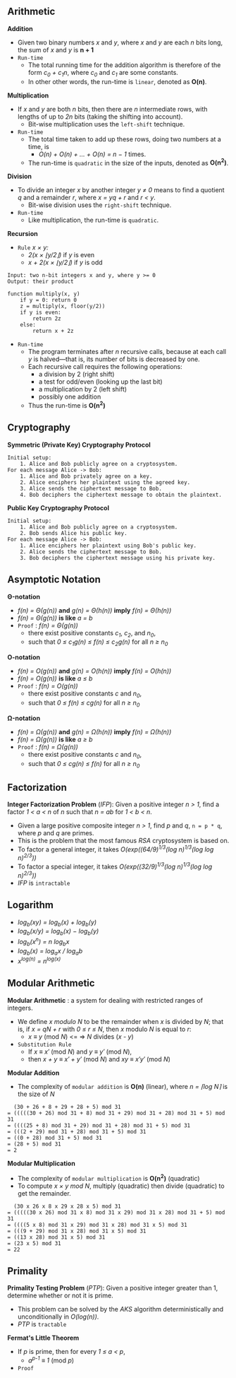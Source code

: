 ## Arithmetic

__Addition__

* Given two binary numbers _x_ and _y_, where _x_ and _y_ are each _n_ bits long, the sum of _x_ and _y_ is __n &plus; 1__
* `Run-time`
	* The total running time for the addition algorithm is therefore of the form _c<sub>0</sub> &plus; c<sub>1</sub>n_, where _c<sub>0</sub>_ and _c<sub>1</sub>_ are some constants.
	* In other other words, the run-time is `linear`, denoted as __O(n)__. 
 
__Multiplication__

* If _x_ and _y_ are both _n_ bits, then there are _n_ intermediate rows, with lengths of up to _2n_ bits (taking the shifting into account).
	* Bit-wise multiplication uses the `left-shift` technique.
* `Run-time`
	* The total time taken to add up these rows, doing two numbers at a time, is
		* _O(n) &plus; O(n) &plus; ... &plus; O(n) = n &minus; 1_ times.
	* The run-time is `quadratic` in the size of the inputs, denoted as __O(n<sup>2</sup>)__.
 
__Division__

* To divide an integer _x_ by another integer _y &#8800; 0_ means to find a quotient _q_ and a remainder _r_, where _x = yq &plus; r_ and _r &lt; y_.
	* Bit-wise division uses the `right-shift` technique.
* `Run-time`
	* Like multiplication, the run-time is `quadratic`. 

__Recursion__

* `Rule` _x &times; y:_
	* _2(x &times; &lfloor;y/2&rfloor;)_ if _y_ is even
	* _x &plus; 2(x &times; &lfloor;y/2&rfloor;)_ if _y_ is odd

~~~
Input: two n-bit integers x and y, where y >= 0
Output: their product

function multiply(x, y)
	if y = 0: return 0
	z = multiply(x, floor(y/2))
	if y is even:
		return 2z
	else:
		return x + 2z
~~~

* `Run-time`
	* The program terminates after _n_ recursive calls, because at each call _y_ is halved&mdash;that is, its number of bits is decreased by one.
	* Each recursive call requires the following operations:
		* a division by 2 (right shift)
		* a test for odd/even (looking up the last bit)
		* a multiplication by 2 (left shift)
		* possibly one addition
	* Thus the run-time is __O(n<sup>2</sup>)__

## Cryptography

__Symmetric (Private Key) Cryptography Protocol__

~~~
Initial setup:
	1. Alice and Bob publicly agree on a cryptosystem.
For each message Alice -> Bob:
	1. Alice and Bob privately agree on a key.
	2. Alice enciphers her plaintext using the agreed key.
	3. Alice sends the ciphertext message to Bob.
	4. Bob deciphers the ciphertext message to obtain the plaintext.
~~~

__Public Key Cryptography Protocol__

~~~
Initial setup:
	1. Alice and Bob publicly agree on a cryptosystem.
	2. Bob sends Alice his public key.
For each message Alice -> Bob:
	1. Alice enciphers her plaintext using Bob's public key.
	2. Alice sends the ciphertext message to Bob.
	3. Bob deciphers the ciphertext message using his private key.
~~~

## Asymptotic Notation

__&Theta;-notation__

* _f(n) = &Theta;(g(n))_ __and__ _g(n) = &Theta;(h(n))_ __imply__ _f(n) = &Theta;(h(n))_
* _f(n) = &Theta;(g(n))_ __is like__ _a = b_
* `Proof` : _f(n) = &Theta;(g(n))_
	* there exist positive constants _c<sub>1</sub>_, _c<sub>2</sub>_, and _n<sub>0</sub>_, 
	* such that _0 &le; c<sub>1</sub>g(n) &le; f(n) &le; c<sub>2</sub>g(n)_ for all _n &ge; n<sub>0</sub>_ 
 

__O-notation__

* _f(n) = O(g(n))_ __and__ _g(n) = O(h(n))_ __imply__ _f(n) = O(h(n))_
* _f(n) = O(g(n))_ __is like__ _a &le; b_
* `Proof` : _f(n) = O(g(n))_
	* there exist positive constants _c_ and _n<sub>0</sub>_, 
	* such that _0 &le; f(n) &le; cg(n)_ for all _n &ge; n<sub>0</sub>_ 
 

__&Omega;-notation__

* _f(n) = &Omega;(g(n))_ __and__ _g(n) = &Omega;(h(n))_ __imply__ _f(n) = &Omega;(h(n))_
* _f(n) = &Omega;(g(n))_ __is like__ _a &ge; b_
* `Proof` : _f(n) = &Omega;(g(n))_
	* there exist positive constants _c_ and _n<sub>0</sub>_, 
	* such that _0 &le; cg(n) &le; f(n)_ for all _n &ge; n<sub>0</sub>_ 
 

## Factorization

__Integer Factorization Problem__ (_IFP_): Given a positive integer _n &gt; 1_, find a factor _1 &lt; a &lt; n_ of _n_ such that _n = ab_ for _1 &lt; b &lt; n_.

*	Given a large positive composite integer _n &gt; 1_, find _p_ and _q_, `n = p * q`, where _p_ and _q_ are primes.
*	This is the problem that the most famous _RSA_ cryptosystem is based on.
*	To factor a general integer, it takes _O(exp((64/9)<sup>1/3</sup>(log n)<sup>1/3</sup>(log log n)<sup>2/3</sup>))_
*	To factor a special integer, it takes _O(exp((32/9)<sup>1/3</sup>(log n)<sup>1/3</sup>(log log n)<sup>2/3</sup>))_
*	_IFP_ is `intractable`

## Logarithm

* _log<sub>b</sub>(xy) = log<sub>b</sub>(x) &plus; log<sub>b</sub>(y)_
* _log<sub>b</sub>(x/y) = log<sub>b</sub>(x) &minus; log<sub>b</sub>(y)_
* _log<sub>b</sub>(x<sup>n</sup>) = n log<sub>b</sub>x_
* _log<sub>b</sub>(x) = log<sub>a</sub>x / log<sub>a</sub>b_
* _x<sup>log(n)</sup> = n<sup>log(x)</sup>_

## Modular Arithmetic

__Modular Arithmetic__ : a system for dealing with restricted ranges of integers.

* We define _x modulo N_ to be the remainder when _x_ is divided by _N_; that is, if _x = qN + r_ with _0 &le; r &le; N_, then _x_ modulo _N_ is equal to _r_:
	* _x &equiv; y_ (mod _N_) <= => _N_ divides (_x - y_) 
* `Substitution Rule` 
	* If _x &equiv; x&prime;_ (mod _N_) and _y &equiv; y&prime;_ (mod _N_),
	* then _x &plus; y &equiv; x&prime; + y&prime;_ (mod _N_) and _xy &equiv; x&prime;y&prime;_ (mod _N_) 
 

__Modular Addition__

* The complexity of `modular addition` is __O(n)__ (linear), where _n = &lceil;log N&rceil;_ is the size of _N_

~~~
  (30 + 26 + 8 + 29 + 28 + 5) mod 31
= (((((30 + 26) mod 31 + 8) mod 31 + 29) mod 31 + 28) mod 31 + 5) mod 31
= ((((25 + 8) mod 31 + 29) mod 31 + 28) mod 31 + 5) mod 31
= (((2 + 29) mod 31 + 28) mod 31 + 5) mod 31
= ((0 + 28) mod 31 + 5) mod 31
= (28 + 5) mod 31
= 2
~~~

__Modular Multiplication__

* The complexity of `modular multiplication` is __O(n<sup>2</sup>)__ (quadratic)
* To compute _x &times; y mod N_, multiply (quadratic) then divide (quadratic) to get the remainder. 
 
~~~
  (30 x 26 x 8 x 29 x 28 x 5) mod 31
= (((((30 x 26) mod 31 x 8) mod 31 x 29) mod 31 x 28) mod 31 + 5) mod 31
= ((((5 x 8) mod 31 x 29) mod 31 x 28) mod 31 x 5) mod 31
= (((9 + 29) mod 31 x 28) mod 31 x 5) mod 31
= ((13 x 28) mod 31 x 5) mod 31
= (23 x 5) mod 31
= 22
~~~

## Primality

__Primality Testing Problem__ (_PTP_): Given a positive integer greater than 1, determine whether or not it is prime.

*	This problem can be solved by the _AKS_ algorithm deterministically and unconditionally in _O(log(n))_.
*	_PTP_ is `tractable`

__Fermat's Little Theorem__

* If _p_ is prime, then for every _1 &le; a &lt; p_,
	* _a<sup>p-1</sup> &equiv; 1_ (mod _p_)
* `Proof`



